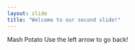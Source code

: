 ```yaml
---
layout: slide
title: "Welcome to our second slide!"
---
```

Mash Potato
Use the left arrow to go back!
